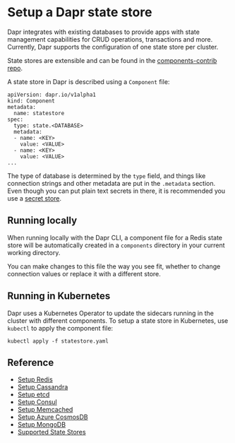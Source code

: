 # Setup a Dapr state store

Dapr integrates with existing databases to provide apps with state management capabilities for CRUD operations, transactions and more.
Currently, Dapr supports the configuration of one state store per cluster.

State stores are extensible and can be found in the [components-contrib repo](https://github.com/dapr/components-contrib).

A state store in Dapr is described using a `Component` file:

```
apiVersion: dapr.io/v1alpha1
kind: Component
metadata:
  name: statestore
spec:
  type: state.<DATABASE>
  metadata:
  - name: <KEY>
    value: <VALUE>
  - name: <KEY>
    value: <VALUE>
...
```

The type of database is determined by the `type` field, and things like connection strings and other metadata are put in the `.metadata` section.
Even though you can put plain text secrets in there, it is recommended you use a [secret store](../../concepts/components/secrets.md).

## Running locally

When running locally with the Dapr CLI, a component file for a Redis state store will be automatically created in a `components` directory in your current working directory.

You can make changes to this file the way you see fit, whether to change connection values or replace it with a different store.

## Running in Kubernetes

Dapr uses a Kubernetes Operator to update the sidecars running in the cluster with different components.
To setup a state store in Kubernetes, use `kubectl` to apply the component file:

```
kubectl apply -f statestore.yaml
```

## Reference

* [Setup Redis](./setup-redis.md)
* [Setup Cassandra](./setup-cassandra.md)
* [Setup etcd](./setup-etcd.md)
* [Setup Consul](./setup-consul.md)
* [Setup Memcached](./setup-memcached.md)
* [Setup Azure CosmosDB](./setup-azure-cosmosdb.md)
* [Setup MongoDB](./setup-mongodb.md)
* [Supported State Stores](./supported-state-stores.md)
